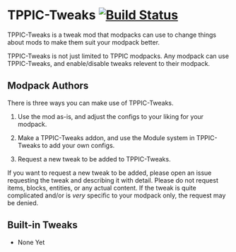 # TPPIC-Tweaks [![Build Status](http://modmuss50.me:8080/view/Prospector/job/TPPIC-Tweaks/job/TPPIC-Tweaks-1.10.2/badge/icon)](http://modmuss50.me:8080/view/Prospector/job/TPPIC-Tweaks/job/TPPIC-Tweaks-1.10.2/)
TPPIC-Tweaks is a tweak mod that modpacks can use to change things about mods to make them suit your modpack better.

TPPIC-Tweaks is not just limited to TPPIC modpacks. Any modpack can use TPPIC-Tweaks, and enable/disable tweaks relevent to their modpack.

## Modpack Authors
There is three ways you can make use of TPPIC-Tweaks.

1) Use the mod as-is, and adjust the configs to your liking for your modpack.

2) Make a TPPIC-Tweaks addon, and use the Module system in TPPIC-Tweaks to add your own configs.

3) Request a new tweak to be added to TPPIC-Tweaks.

If you want to request a new tweak to be added, please open an issue requesting the tweak and describing it with detail. Please do not request items, blocks, entities, or any actual content. If the tweak is quite complicated and/or is *very* specific to your modpack only, the request may be denied.

## Built-in Tweaks

* None Yet
